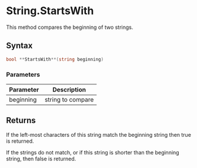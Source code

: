 # String.StartsWith

This method compares the beginning of two strings.

## Syntax

```csharp
bool **StartsWith**(string beginning)
```

### Parameters

| Parameter   | Description      |
|-------------|------------------|
| beginning   | string to compare |

## Returns

If the left-most characters of this string match the beginning string then true is returned.

If the strings do not match, or if this string is shorter than the beginning string, then false is returned.